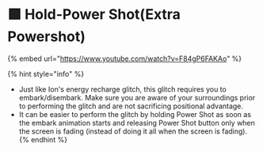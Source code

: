 # 🟩 Hold-Power Shot(Extra Powershot)

{% embed url="https://www.youtube.com/watch?v=F84gP6FAKAo" %}

{% hint style="info" %}
* Just like Ion's energy recharge glitch, this glitch requires you to embark/disembark. Make sure you are aware of your surroundings prior to performing the glitch and are not sacrificing positional advantage.
* It can be easier to perform the glitch by holding Power Shot as soon as the embark animation starts and releasing Power Shot button only when the screen is fading (instead of doing it all when the screen is fading).
{% endhint %}
